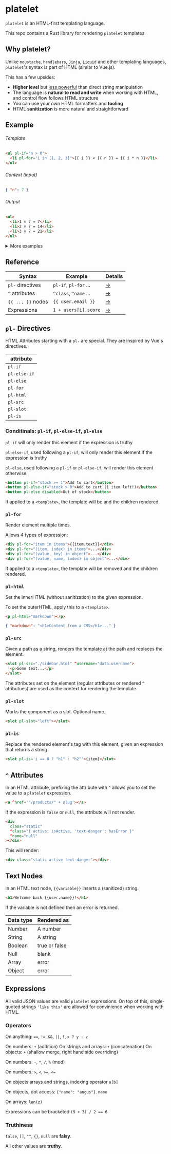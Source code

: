 # platelet

`platelet` is an HTML-first templating language.

This repo contains a Rust library for rendering `platelet` templates.

## Why platelet?

Unlike `moustache`, `handlebars`, `Jinja`, `Liquid` and other templating languages, `platelet`'s syntax is part of HTML (simlar to Vue.js).

This has a few upsides:

- **Higher level** but [less powerful](https://www.w3.org/DesignIssues/Principles.html#:~:text=Principle%20of%20Least%20Power) than direct string manipulation
- The language is **natural to read and write** when working with HTML, and control flow follows HTML structure
- You can use your own HTML formatters and **tooling**
- HTML **sanitization** is more natural and straightforward

## Example

###### Template

```html
<ul pl-if="n > 0">
  <li pl-for="i in [1, 2, 3]">{{ i }} × {{ n }} = {{ i * n }}</li>
</ul>
```

###### Context (input)

```json
{ "n": 7 }
```

###### Output

```html
<ul>
  <li>1 × 7 = 7</li>
  <li>2 × 7 = 14</li>
  <li>3 × 7 = 21</li>
</ul>
```

<details>
<summary>More examples</summary>

### Advanced example

###### Template `templates/index.html`

```html
<!doctype html>
<html>
  <head>
    <title>{{ title }}</title>
  </head>
  <body>
    <template pl-for="b in blogposts" pl-src="./blogpost.html" ^blogpost="b">
    </template>
  </body>
</html>
```

###### Template `templates/blogpost.html`

```html
<article>
    <img ^src="blogpost.img_url">
    <div>
        <h2>
            <a ^href="blogpost.link">{{b.title}}</a>
        <h2>
        <template pl-html="blogpost.summary"></template>
        <date>{{b.date}}</date>
    </div>
</article>
<style>
    article {
        display: flex;
    }
</style>
```

###### Context (input)

```json
{
  "title": "Angus' Blog",
  "blogposts": [
    {
      "img_url": "...",
      "link": "...",
      "summary": "...",
      "title": "...",
      "date": "01/11/2025"
    },
    {
      "img_url": "...",
      "link": "...",
      "summary": "...",
      "title": "...",
      "date": "01/11/2020"
    }
  ]
}
```

</details>

## Reference

| Syntax            | Example               | Details              |
| ----------------- | --------------------- | -------------------- |
| `pl-` directives  | `pl-if`, `pl-for` ... | [→](#pl--directives) |
| `^` attributes    | `^class`, `^name` ... | [→](#-attributes)    |
| `{{ ... }}` nodes | `{{ user.email }}`    | [→](#text-nodes)     |
| Expressions       | `1 + users[i].score`  | [→](#expressions)    |

## `pl-` Directives

HTML Attributes starting with a `pl-` are special. They are inspired by Vue's directives.

| attribute    |
| ------------ |
| `pl-if`      |
| `pl-else-if` |
| `pl-else`    |
| `pl-for`     |
| `pl-html`    |
| `pl-src`     |
| `pl-slot`    |
| `pl-is`      |

### Conditinals: `pl-if`, `pl-else-if`, `pl-else`

`pl-if` will only render this element if the expression is truthy

`pl-else-if`, used following a `pl-if`, will only render this element if the expression is truthy

`pl-else`, used following a `pl-if` or `pl-else-if`, will render this element otherwise

```html
<button pl-if="stock >= 1">Add to cart</button>
<button pl-else-if="stock > 0">Add to cart (1 item left!)</button>
<button pl-else disabled>Out of stock</button>
```

If applied to a `<template>`, the template will be and the children rendered.

### `pl-for`

Render element multiple times.

Allows 4 types of expression:

```html
<div pl-for="item in items">{{item.text}}</div>
<div pl-for="(item, index) in items">...</div>
<div pl-for="(value, key) in object">...</div>
<div pl-for="(value, name, index) in object">...</div>
```

If applied to a `<template>`, the template will be removed and the children rendered.

### `pl-html`

Set the innerHTML (without sanitization) to the given expression.

To set the outerHTML, apply this to a `<template>`.

```html
<p pl-html="markdown"></p>
```

```json
{ "markdown": "<h1>Content from a CMS</h1>..." }
```

### `pl-src`

Given a path as a string, renders the template at the path and replaces the element.

```html
<slot pl-src="./sidebar.html" ^username="data.username">
  <p>Some text...</p>
</slot>
```

The attributes set on the element (regular attributes or rendered `^` atributues) are used as the context for rendering the template.

### `pl-slot`

Marks the component as a slot.
Optional name.

```html
<slot pl-slot="left"></slot>
```

### `pl-is`

Replace the rendered element's tag with this element, given an expression that returns a string

```html
<slot pl-is='i == 0 ? "h1" : "h2"'>{item}</slot>
```

## `^` Attributes

In an HTML attribute, prefixing the attribute with `^` allows you to set the value to a `platelet` expression.

```html
<a ^href='"/products/" + slug'></a>
```

If the expression is `false` or `null`, the attribute will not render.

```html
<div
  class="static"
  ^class="{ active: isActive, 'text-danger': hasError }"
  ^name="null"
></div>
```

This will render:

```html
<div class="static active text-danger"></div>
```

## Text Nodes

In an HTML text node, `{{variable}}` inserts a (sanitized) string.

```html
<h1>Welcome back {{user.name}}!</h1>
```

If the variable is not defined then an error is returned.

| Data type | Rendered as   |
| --------- | ------------- |
| Number    | A number      |
| String    | A string      |
| Boolean   | true or false |
| Null      | blank         |
| Array     | error         |
| Object    | error         |

## Expressions

All valid JSON values are valid `platelet` expressions. On top of this, single-quoted strings `'like this'` are allowed for convinience when working with HTML.

### Operators

On anything: `==`, `!=`, `&&`, `||`, `!`, `x ? y : z`

On numbers: `+` (addition)
On strings and arrays: `+` (concatenation)
On objects: `+` (shallow merge, right hand side overriding)

On numbers: `-`, `*`, `/`, `%` (mod)

On numbers: `>`, `<`, `>=`, `<=`

On objects arrays and strings, indexing operator `a[b]`

On objects, dot access: `{"name": "angus"}.name`

On arrays: `len(z)`

Expressions can be bracketed `(9 + 3) / 2 == 6`

### Truthiness

`false`, `[]`, `""`, `{}`, `null` are **falsy**.

All other values are **truthy**.
